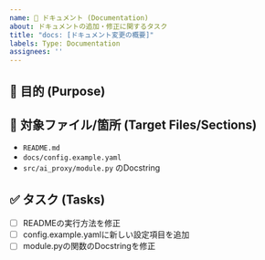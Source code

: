 ```yaml
---
name: 📖 ドキュメント (Documentation)
about: ドキュメントの追加・修正に関するタスク
title: "docs: [ドキュメント変更の概要]"
labels: Type: Documentation
assignees: ''
---
```


## 📝 目的 (Purpose)

<!-- このドキュメント変更の目的を説明してください (例: READMEのセットアップ手順を更新する) -->

## 📄 対象ファイル/箇所 (Target Files/Sections)

<!-- 変更対象となるファイルやセクションを具体的に記述してください -->
- `README.md`
- `docs/config.example.yaml`
- `src/ai_proxy/module.py` のDocstring

## ✅ タスク (Tasks)

<!-- 具体的な作業内容をリストアップしてください -->
- [ ] READMEの実行方法を修正
- [ ] config.example.yamlに新しい設定項目を追加
- [ ] module.pyの関数のDocstringを修正 